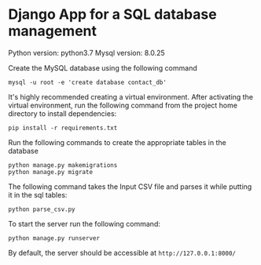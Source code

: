 # Django App for a SQL database management

Python version: python3.7
Mysql version: 8.0.25

Create the MySQL database using the following command

```mysql -u root -e 'create database contact_db'```

It's highly recommended creating a virtual environment. After activating the virtual environment, run the following command from the project home directory to install dependencies:

```
pip install -r requirements.txt
```

Run the following commands to create the appropriate tables in the database
```
python manage.py makemigrations
python manage.py migrate
```

The following command takes the Input CSV file and parses it while putting it in the sql tables:
```
python parse_csv.py 
```

To start the server run the following command:

```
python manage.py runserver
```

By default, the server should be accessible at ```http://127.0.0.1:8000/```
